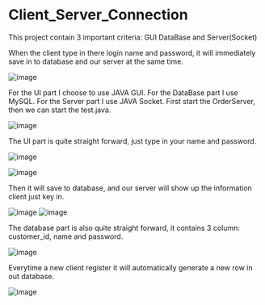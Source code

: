 # Client_Server_Connection

This project contain 3 important criteria: GUI DataBase and Server(Socket)

When the client type in there login name and password, it will immediately save in to database and our server at the same time.

![image](https://github.com/wayne540500/Client_Server_Connection/assets/69573286/0ce726ae-bd31-4073-a54e-c6e3cf2241d9)

For the UI part I choose to use JAVA GUI. For the DataBase part I use MySQL. For the Server part I use JAVA Socket.
First start the OrderServer, then we can start the test.java.

![image](https://github.com/wayne540500/Client_Server_Connection/assets/69573286/a547f87a-0699-4872-8381-06a85c052201)

The UI part is quite straight forward, just type in your name and password. 

![image](https://github.com/wayne540500/Client_Server_Connection/assets/69573286/5fea11c8-8a3e-4be7-8ad7-0a753651ff95)

![image](https://github.com/wayne540500/Client_Server_Connection/assets/69573286/76f4f292-4575-4e45-a136-ff17818de6d3)

Then it will save to database, and our server will show up the information client just key in.

![image](https://github.com/wayne540500/Client_Server_Connection/assets/69573286/e0129a67-a3c4-4d0d-9612-a6147e369238)
![image](https://github.com/wayne540500/Client_Server_Connection/assets/69573286/16d83e52-67eb-4b63-9300-b7e1a35202f7)

The database part is also quite straight forward, it contains 3 column: customer_id, name and password.

![image](https://github.com/wayne540500/Client_Server_Connection/assets/69573286/8ac479da-bbb9-4f7c-9d55-696c521ddfe2)

 Everytime a new client register it will automatically generate a new row in out database.
 
![image](https://github.com/wayne540500/Client_Server_Connection/assets/69573286/151ef770-bdfa-4c9c-b567-dbef9b60adcd)
